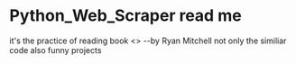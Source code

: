 # Python_Web_Scraper read me
it's the practice of reading book <<Web Scraping with Python>> --by Ryan Mitchell
not only the similiar code
also funny projects
